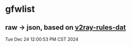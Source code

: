 # gfwlist
## raw -> json, based on [v2ray-rules-dat](https://github.com/Loyalsoldier/v2ray-rules-dat)
Tue Dec 24 12:00:53 PM CST 2024

